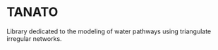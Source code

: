 TANATO
====

Library dedicated to the modeling of water pathways using triangulate irregular networks.
